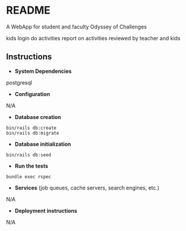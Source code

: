 # README

A WebApp for student and faculty Odyssey of Challenges

kids login
do activities
report on activities
reviewed by teacher and kids

## Instructions

* **System Dependencies**

postgresql

* **Configuration**

N/A

* **Database creation**
```
bin/rails db:create
bin/rails db:migrate
```

* **Database initialization**
```
bin/rails db:seed
```

* **Run the tests**
```
bundle exec rspec
```

* **Services** (job queues, cache servers, search engines, etc.)

N/A

* **Deployment instructions**

N/A
